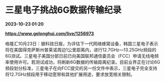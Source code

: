 # 三星电子挑战6G数据传输纪录

**2023-10-23 01:20**

**https://www.gelonghui.com/live/1256973**

格隆汇10月23日｜据科技日报，为评估下一代网络蜂窝设备，韩国三星电子表示将在美国得克萨斯州普莱诺周边1公里距离内，进行12.7GHz—13.25GHz频段的6G测试。三星电子美国分部日前已向美国联邦通信委员会（FCC）申请无线电频率使用许可。若测试成功，将刷新6G数据的传输距离纪录。目前业界正在讨论6G频段划分标准，三星电子在向FCC提交的另一份文件中表示，三星电子完全支持将12.7GHz频段用于移动宽带和其他扩展用途，要求放宽相关限制。